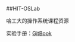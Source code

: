 ##HIT-OSLab

哈工大的操作系统课程资源

实验手册：[GitBook](https://traitorousfc.gitbooks.io/hit-oslab-manual/content/index.html)

